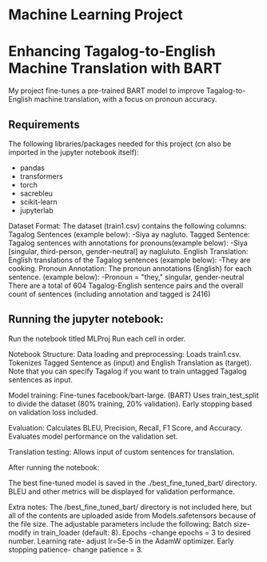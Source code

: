 # Machine Learning Project


# Enhancing Tagalog-to-English Machine Translation with BART

My project fine-tunes a pre-trained BART model to improve Tagalog-to-English machine translation, with a focus on pronoun accuracy. 

## Requirements
The following libraries/packages needed for this project (cn also be imported in the jupyter notebook itself):
- pandas
- transformers
- torch
- sacrebleu
- scikit-learn
- jupyterlab

Dataset Format:
The dataset (train1.csv) contains the following columns:
Tagalog Sentences (example below):
-Siya ay nagluto. 
Tagged Sentence: Tagalog sentences with annotations for pronouns(example below):
-Siya [singular, third-person, gender-neutral] ay nagluluto.
English Translation: English translations of the Tagalog sentences (example below):
-They are cooking.
Pronoun Annotation: The pronoun annotations (English) for each sentence. (example below):
-Pronoun = "they," singular, gender-neutral
There are a total of 604 Tagalog-English sentence pairs and the overall count of sentences (including annotation and tagged is 2416)

## Running the jupyter notebook:
Run the notebook titled MLProj
Run each cell in order.

Notebook Structure:
Data loading and preprocessing:
Loads train1.csv.
Tokenizes Tagged Sentence as (input) and English Translation as (target). Note that you can specify Tagalog if you want to train untagged Tagalog sentences as input. 

Model training:
Fine-tunes facebook/bart-large. (BART) 
Uses train_test_split to divide the dataset (80% training, 20% validation).
Early stopping based on validation loss included.

Evaluation:
Calculates BLEU, Precision, Recall, F1 Score, and Accuracy.
Evaluates model performance on the validation set.

Translation testing:
Allows input of custom sentences for translation.

After running the notebook:

The best fine-tuned model is saved in the ./best_fine_tuned_bart/ directory. 
BLEU and other metrics will be displayed for validation performance.

Extra notes:
The /best_fine_tuned_bart/ directory is not included here, but all of the contents are uploaded aside from Models.safetensors because of the file size. 
The adjustable parameters include the following:
Batch size- modify in train_loader (default: 8).
Epochs -change epochs = 3 to desired number.
Learning rate- adjust lr=5e-5 in the AdamW optimizer.
Early stopping patience- change patience = 3.
